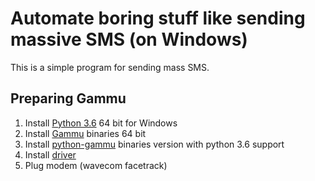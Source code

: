# Automate boring stuff like sending massive SMS (on Windows)

This is a simple program for sending mass SMS.

## Preparing Gammu
1. Install [Python 3.6](https://www.python.org/downloads/windows/) 64 bit for Windows
2. Install [Gammu](https://dl.cihar.com/gammu/releases/windows/Gammu-1.39.0-Windows-64bit.exe) binaries 64 bit
3. Install [python-gammu](https://dl.cihar.com/python-gammu/win32/python-gammu-2.11.win-amd64-py3.6.exe) binaries version with python 3.6 support
4. Install [driver](http://www.totalcardiagnostics.com/support/Knowledgebase/Article/View/92/20/prolific-usb-to-serial-fix-official-solution-to-code-10-error)
5. Plug modem (wavecom facetrack)
